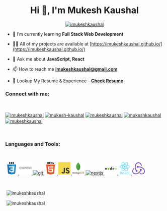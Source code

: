 <h1 align="center">Hi 👋, I'm Mukesh Kaushal</h1>


<p align="center"> <a href="https://github.com/ryo-ma/github-profile-trophy"><img src="https://github-profile-trophy.vercel.app/?username=imukeshkaushal" alt="imukeshkaushal" /></a> </p>

- 🌱 I’m currently learning **Full Stack Web Development**

- 👨‍💻 All of my projects are available at [https://imukeshkaushal.github.io/](https://imukeshkaushal.github.io/)

- 💬 Ask me about **JavaScript, React**

- 📫 How to reach me **imukeshkaushal@gmail.com**

- 📄 Lookup My Resume & Experience - **[Check Resume](https://drive.google.com/file/d/1ZrqRrRlDK5BMtD2JMXIn2Kc6hocr7j-S/view?usp=share_link)**


<h3 align="left">Connect with me:</h3>
<br/>
<p align="left">
<a href="https://twitter.com/imukeshkaushal" target="blank"><img align="center" src="https://raw.githubusercontent.com/rahuldkjain/github-profile-readme-generator/master/src/images/icons/Social/twitter.svg" alt="imukeshkaushal" height="30" width="40" /></a>
<a href="https://linkedin.com/in/mukesh-kaushal" target="blank"><img align="center" src="https://raw.githubusercontent.com/rahuldkjain/github-profile-readme-generator/master/src/images/icons/Social/linked-in-alt.svg" alt="mukesh-kaushal" height="30" width="40" /></a>
<a href="https://codesandbox.com/mukeshkaushal" target="blank"><img align="center" src="https://raw.githubusercontent.com/rahuldkjain/github-profile-readme-generator/master/src/images/icons/Social/codesandbox.svg" alt="mukeshkaushal" height="30" width="40" /></a>
<a href="https://www.hackerrank.com/mukeshkaushal" target="blank"><img align="center" src="https://raw.githubusercontent.com/rahuldkjain/github-profile-readme-generator/master/src/images/icons/Social/hackerrank.svg" alt="mukeshkaushal" height="30" width="40" /></a>
<a href="https://www.leetcode.com/mukeshkaushal" target="blank"><img align="center" src="https://raw.githubusercontent.com/rahuldkjain/github-profile-readme-generator/master/src/images/icons/Social/leet-code.svg" alt="mukeshkaushal" height="30" width="40" /></a>
</p>
<br/>

<h3 align="left">Languages and Tools:</h3>
<br/>
<p align="left"> <a href="https://www.w3schools.com/css/" target="_blank" rel="noreferrer"> <img src="https://raw.githubusercontent.com/devicons/devicon/master/icons/css3/css3-original-wordmark.svg" alt="css3" width="40" height="40"/> </a> <a href="https://expressjs.com" target="_blank" rel="noreferrer"> <img src="https://raw.githubusercontent.com/devicons/devicon/master/icons/express/express-original-wordmark.svg" alt="express" width="40" height="40"/> </a> <a href="https://git-scm.com/" target="_blank" rel="noreferrer"> <img src="https://www.vectorlogo.zone/logos/git-scm/git-scm-icon.svg" alt="git" width="40" height="40"/> </a> <a href="https://www.w3.org/html/" target="_blank" rel="noreferrer"> <img src="https://raw.githubusercontent.com/devicons/devicon/master/icons/html5/html5-original-wordmark.svg" alt="html5" width="40" height="40"/> </a> <a href="https://developer.mozilla.org/en-US/docs/Web/JavaScript" target="_blank" rel="noreferrer"> <img src="https://raw.githubusercontent.com/devicons/devicon/master/icons/javascript/javascript-original.svg" alt="javascript" width="40" height="40"/> </a> <a href="https://www.mongodb.com/" target="_blank" rel="noreferrer"> <img src="https://raw.githubusercontent.com/devicons/devicon/master/icons/mongodb/mongodb-original-wordmark.svg" alt="mongodb" width="40" height="40"/> </a> <a href="https://nextjs.org/" target="_blank" rel="noreferrer"> <img src="https://cdn.worldvectorlogo.com/logos/nextjs-2.svg" alt="nextjs" width="40" height="40" background-color = "white"/> </a> <a href="https://nodejs.org" target="_blank" rel="noreferrer"> <img src="https://raw.githubusercontent.com/devicons/devicon/master/icons/nodejs/nodejs-original-wordmark.svg" alt="nodejs" width="40" height="40"/> </a> <a href="https://reactjs.org/" target="_blank" rel="noreferrer"> <img src="https://raw.githubusercontent.com/devicons/devicon/master/icons/react/react-original-wordmark.svg" alt="react" width="40" height="40"/> </a> <a href="https://redux.js.org" target="_blank" rel="noreferrer"> <img src="https://raw.githubusercontent.com/devicons/devicon/master/icons/redux/redux-original.svg" alt="redux" width="40" height="40"/> </a> </p>
<br/>

  <p>&nbsp;<img align="center" src="https://github-readme-stats.vercel.app/api?username=imukeshkaushal&show_icons=true&locale=en" alt="imukeshkaushal" /></p>

  <p>&nbsp;<img align="center" src="https://github-readme-streak-stats.herokuapp.com/?user=imukeshkaushal&" alt="imukeshkaushal" /></p>
